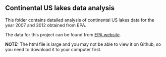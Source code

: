 ## Continental US lakes data analysis

This folder contains detailed analysis of continental US lakes data for the year 2007 and 2012 obtained from EPA.

The data for this project can be found  from [EPA website](https://www.epa.gov/national-aquatic-resource-surveys/nla).

**NOTE:** The html file is large and you may not be able to view it on Github, so you need to download it to your computer first.
